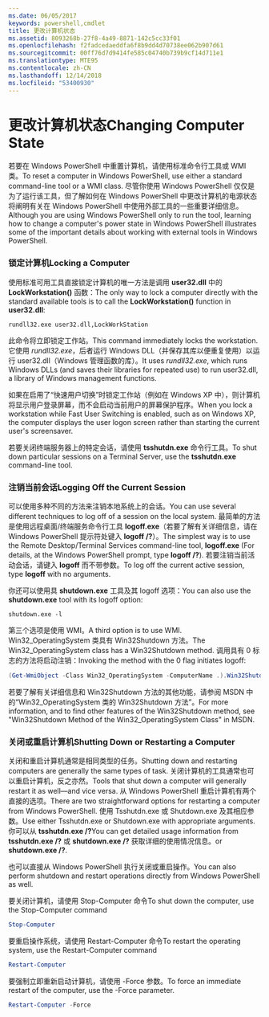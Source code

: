 ```yaml
---
ms.date: 06/05/2017
keywords: powershell,cmdlet
title: 更改计算机状态
ms.assetid: 8093268b-27f8-4a49-8871-142c5cc33f01
ms.openlocfilehash: f2fadcedaeddfa6f8b9dd4d70738ee062b907d61
ms.sourcegitcommit: 00ff76d7d9414fe585c04740b739b9cf14d711e1
ms.translationtype: MTE95
ms.contentlocale: zh-CN
ms.lasthandoff: 12/14/2018
ms.locfileid: "53400930"
---
```

# <a name="changing-computer-state"></a><span data-ttu-id="e35c8-103">更改计算机状态</span><span class="sxs-lookup"><span data-stu-id="e35c8-103">Changing Computer State</span></span>

<span data-ttu-id="e35c8-104">若要在 Windows PowerShell 中重置计算机，请使用标准命令行工具或 WMI 类。</span><span class="sxs-lookup"><span data-stu-id="e35c8-104">To reset a computer in Windows PowerShell, use either a standard command-line tool or a WMI class.</span></span> <span data-ttu-id="e35c8-105">尽管你使用 Windows PowerShell 仅仅是为了运行该工具，但了解如何在 Windows PowerShell 中更改计算机的电源状态将阐明有关在 Windows PowerShell 中使用外部工具的一些重要详细信息。</span><span class="sxs-lookup"><span data-stu-id="e35c8-105">Although you are using Windows PowerShell only to run the tool, learning how to change a computer's power state in Windows PowerShell illustrates some of the important details about working with external tools in Windows PowerShell.</span></span>

### <a name="locking-a-computer"></a><span data-ttu-id="e35c8-106">锁定计算机</span><span class="sxs-lookup"><span data-stu-id="e35c8-106">Locking a Computer</span></span>

<span data-ttu-id="e35c8-107">使用标准可用工具直接锁定计算机的唯一方法是调用 **user32.dll** 中的 **LockWorkstation()** 函数：</span><span class="sxs-lookup"><span data-stu-id="e35c8-107">The only way to lock a computer directly with the standard available tools is to call the **LockWorkstation()** function in **user32.dll**:</span></span>

```
rundll32.exe user32.dll,LockWorkStation
```

<span data-ttu-id="e35c8-108">此命令将立即锁定工作站。</span><span class="sxs-lookup"><span data-stu-id="e35c8-108">This command immediately locks the workstation.</span></span> <span data-ttu-id="e35c8-109">它使用 *rundll32.exe*，后者运行 Windows DLL（并保存其库以便重复使用）以运行 user32.dll（Windows 管理函数的库）。</span><span class="sxs-lookup"><span data-stu-id="e35c8-109">It uses *rundll32.exe*, which runs Windows DLLs (and saves their libraries for repeated use) to run user32.dll, a library of Windows management functions.</span></span>

<span data-ttu-id="e35c8-110">如果在启用了“快速用户切换”时锁定工作站（例如在 Windows XP 中），则计算机将显示用户登录屏幕，而不会启动当前用户的屏幕保护程序。</span><span class="sxs-lookup"><span data-stu-id="e35c8-110">When you lock a workstation while Fast User Switching is enabled, such as on Windows XP, the computer displays the user logon screen rather than starting the current user's screensaver.</span></span>

<span data-ttu-id="e35c8-111">若要关闭终端服务器上的特定会话，请使用 **tsshutdn.exe** 命令行工具。</span><span class="sxs-lookup"><span data-stu-id="e35c8-111">To shut down particular sessions on a Terminal Server, use the **tsshutdn.exe** command-line tool.</span></span>

### <a name="logging-off-the-current-session"></a><span data-ttu-id="e35c8-112">注销当前会话</span><span class="sxs-lookup"><span data-stu-id="e35c8-112">Logging Off the Current Session</span></span>

<span data-ttu-id="e35c8-113">可以使用多种不同的方法来注销本地系统上的会话。</span><span class="sxs-lookup"><span data-stu-id="e35c8-113">You can use several different techniques to log off of a session on the local system.</span></span> <span data-ttu-id="e35c8-114">最简单的方法是使用远程桌面/终端服务命令行工具 **logoff.exe**（若要了解有关详细信息，请在 Windows PowerShell 提示符处键入 **logoff /?**）。</span><span class="sxs-lookup"><span data-stu-id="e35c8-114">The simplest way is to use the Remote Desktop/Terminal Services command-line tool, **logoff.exe** (For details, at the Windows PowerShell prompt, type **logoff /?**).</span></span> <span data-ttu-id="e35c8-115">若要注销当前活动会话，请键入 **logoff** 而不带参数。</span><span class="sxs-lookup"><span data-stu-id="e35c8-115">To log off the current active session, type **logoff** with no arguments.</span></span>

<span data-ttu-id="e35c8-116">你还可以使用具 **shutdown.exe** 工具及其 logoff 选项：</span><span class="sxs-lookup"><span data-stu-id="e35c8-116">You can also use the **shutdown.exe** tool with its logoff option:</span></span>

```
shutdown.exe -l
```

<span data-ttu-id="e35c8-117">第三个选项是使用 WMI。</span><span class="sxs-lookup"><span data-stu-id="e35c8-117">A third option is to use WMI.</span></span> <span data-ttu-id="e35c8-118">Win32_OperatingSystem 类具有 Win32Shutdown 方法。</span><span class="sxs-lookup"><span data-stu-id="e35c8-118">The Win32_OperatingSystem class has a Win32Shutdown method.</span></span> <span data-ttu-id="e35c8-119">调用具有 0 标志的方法将启动注销：</span><span class="sxs-lookup"><span data-stu-id="e35c8-119">Invoking the method with the 0 flag initiates logoff:</span></span>

```powershell
(Get-WmiObject -Class Win32_OperatingSystem -ComputerName .).Win32Shutdown(0)
```

<span data-ttu-id="e35c8-120">若要了解有关详细信息和 Win32Shutdown 方法的其他功能，请参阅 MSDN 中的“Win32_OperatingSystem 类的 Win32Shutdown 方法”。</span><span class="sxs-lookup"><span data-stu-id="e35c8-120">For more information, and to find other features of the Win32Shutdown method, see "Win32Shutdown Method of the Win32_OperatingSystem Class" in MSDN.</span></span>

### <a name="shutting-down-or-restarting-a-computer"></a><span data-ttu-id="e35c8-121">关闭或重启计算机</span><span class="sxs-lookup"><span data-stu-id="e35c8-121">Shutting Down or Restarting a Computer</span></span>

<span data-ttu-id="e35c8-122">关闭和重启计算机通常是相同类型的任务。</span><span class="sxs-lookup"><span data-stu-id="e35c8-122">Shutting down and restarting computers are generally the same types of task.</span></span> <span data-ttu-id="e35c8-123">关闭计算机的工具通常也可以重启计算机，反之亦然。</span><span class="sxs-lookup"><span data-stu-id="e35c8-123">Tools that shut down a computer will generally restart it as well—and vice versa.</span></span> <span data-ttu-id="e35c8-124">从 Windows PowerShell 重启计算机有两个直接的选项。</span><span class="sxs-lookup"><span data-stu-id="e35c8-124">There are two straightforward options for restarting a computer from Windows PowerShell.</span></span> <span data-ttu-id="e35c8-125">使用 Tsshutdn.exe 或 Shutdown.exe 及其相应参数。</span><span class="sxs-lookup"><span data-stu-id="e35c8-125">Use either Tsshutdn.exe or Shutdown.exe with appropriate arguments.</span></span> <span data-ttu-id="e35c8-126">你可以从 **tsshutdn.exe /?**</span><span class="sxs-lookup"><span data-stu-id="e35c8-126">You can get detailed usage information from **tsshutdn.exe /?**</span></span> <span data-ttu-id="e35c8-127">或 **shutdown.exe /?** 获取详细的使用情况信息。</span><span class="sxs-lookup"><span data-stu-id="e35c8-127">or **shutdown.exe /?**.</span></span>

<span data-ttu-id="e35c8-128">也可以直接从 Windows PowerShell 执行关闭或重启操作。</span><span class="sxs-lookup"><span data-stu-id="e35c8-128">You can also perform shutdown and restart operations directly from Windows PowerShell as well.</span></span>

<span data-ttu-id="e35c8-129">要关闭计算机，请使用 Stop-Computer 命令</span><span class="sxs-lookup"><span data-stu-id="e35c8-129">To shut down the computer, use the Stop-Computer command</span></span>

```powershell
Stop-Computer
```

<span data-ttu-id="e35c8-130">要重启操作系统，请使用 Restart-Computer 命令</span><span class="sxs-lookup"><span data-stu-id="e35c8-130">To restart the operating system, use the Restart-Computer command</span></span>

```powershell
Restart-Computer
```

<span data-ttu-id="e35c8-131">要强制立即重新启动计算机，请使用 -Force 参数。</span><span class="sxs-lookup"><span data-stu-id="e35c8-131">To force an immediate restart of the computer, use the -Force parameter.</span></span>

```powershell
Restart-Computer -Force
```
